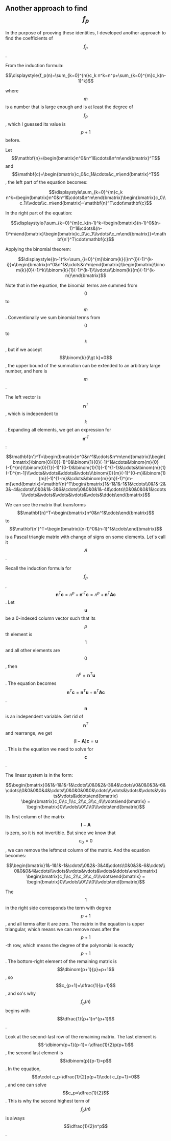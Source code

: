 ## Another approach to find $$f_p$$

In the purpose of prooving these identities, I developed another approach to find the coefficients of $$f_p$$.

From the induction formula:

$$\displaystyle{f_p(n)=\sum_{k=0}^{m}c_k n^k=n^p+\sum_{k=0}^{m}c_k(n-1)^k}$$

where $$m$$ is a number that is large enough and is at least the degree of $$f_p$$, which I guessed its value is $$p+1$$ before.

Let $$\mathbf{n}=\begin{bmatrix}n^0&n^1&\cdots&n^m\end{bmatrix}^T$$ and $$\mathbf{c}=\begin{bmatrix}c_0&c_1&\cdots&c_m\end{bmatrix}^T$$, the left part of the equation becomes:

$$\displaystyle\sum_{k=0}^{m}c_k n^k=\begin{bmatrix}n^0&n^1&\cdots&n^m\end{bmatrix}\begin{bmatrix}c_0\\c_1\\\vdots\\c_m\end{bmatrix}=\mathbf{n}^T\cdot\mathbf{c}$$

In the right part of the equation:

$$\displaystyle{\sum_{k=0}^{m}c_k(n-1)^k=\begin{bmatrix}(n-1)^0&(n-1)^1&\cdots&(n-1)^m\end{bmatrix}\begin{bmatrix}c_0\\c_1\\\vdots\\c_m\end{bmatrix}}=\mathbf{n'}^T\cdot\mathbf{c}$$

Applying the binomial theorem:

$$\displaystyle{(n-1)^k=\sum_{i=0}^{m}\binom{k}{i}n^{i}(-1)^{k-i}}=\begin{bmatrix}n^0&n^1&\cdots&n^m\end{bmatrix}\begin{bmatrix}\binom{k}{0}(-1)^k\\\binom{k}{1}(-1)^{k-1}\\\vdots\\\binom{k}{m}(-1)^{k-m}\end{bmatrix}$$

Note that in the equation, the binomial terms are summed from $$0$$ to $$m$$. Conventionally we sum binomial terms from $$0$$ to $$k$$, but if we accept $$\binom{k}{i\gt k}=0$$, the upper bound of the summation can be extended to an arbitrary large number, and here is $$m$$.

The left vector is $$\mathbf{n}^T$$, which is independent to $$k$$. Expanding all elements, we get an expression for $$\mathbf{n'}^T$$:

$$\mathbf{n'}^T=\begin{bmatrix}n^0&n^1&\cdots&n^m\end{bmatrix}\begin{bmatrix}\binom{0}{0}(-1)^0&\binom{1}{0}(-1)^1&\cdots&\binom{m}{0}(-1)^{m}\\\binom{0}{1}(-1)^{0-1}&\binom{1}{1}(-1)^{1-1}&\cdots&\binom{m}{1}(-1)^{m-1}\\\vdots&\vdots&\ddots&\vdots\\\binom{0}{m}(-1)^{0-m}&\binom{1}{m}(-1)^{1-m}&\cdots&\binom{m}{m}(-1)^{m-m}\end{bmatrix}=\mathbf{n}^T\begin{bmatrix}1&-1&1&-1&1&\cdots\\0&1&-2&3&-4&\cdots\\0&0&1&-3&6&\cdots\\0&0&0&1&-4&\cdots\\0&0&0&0&1&\cdots\\\vdots&\vdots&\vdots&\vdots&\vdots&\ddots\end{bmatrix}$$

We can see the matrix that transforms $$\mathbf{n}^T=\begin{bmatrix}n^0&n^1&\cdots\end{bmatrix}$$ to $$\mathbf{n'}^T=\begin{bmatrix}(n-1)^0&(n-1)^1&\cdots\end{bmatrix}$$ is a Pascal triangle matrix with change of signs on some elements. Let's call it $$A$$.

Recall the induction formula for $$f_p$$, $$\mathbf{n}^T\mathbf{c}=n^p+\mathbf{n'}^T\mathbf{c}=n^p+\mathbf{n}^T\mathbf{A}\mathbf{c}$$. Let $$\mathbf{u}$$ be a 0-indexed column vector such that its $$p$$th element is $$1$$ and all other elements are $$0$$, then $$n^p=\mathbf{n}^T\mathbf{u}$$. The equation becomes $$\mathbf{n}^T\mathbf{c}=\mathbf{n}^T\mathbf{u}+\mathbf{n}^T\mathbf{A}\mathbf{c}$$. $$\mathbf{n}$$ is an independent variable. Get rid of $$\mathbf{n}^T$$ and rearrange, we get $$(\mathbf{I}-\mathbf{A})\mathbf{c}=\mathbf{u}$$. This is the equation we need to solve for $$\mathbf{c}$$.

The linear system is in the form:

$$\begin{bmatrix}0&1&-1&1&-1&\cdots\\0&0&2&-3&4&\cdots\\0&0&0&3&-6&\cdots\\0&0&0&0&4&\cdots\\0&0&0&0&0&\cdots\\\vdots&\vdots&\vdots&\vdots&\vdots&\ddots\end{bmatrix} \begin{bmatrix}c_0\\c_1\\c_2\\c_3\\c_4\\\vdots\end{bmatrix} = \begin{bmatrix}0\\\vdots\\0\\1\\0\\\vdots\end{bmatrix}$$

Its first column of the matrix $$\mathbf{I}-\mathbf{A}$$ is zero, so it is not invertible. But since we know that $$c_0=0$$, we can remove the leftmost column of the matrix. And the equation becomes:

$$\begin{bmatrix}1&-1&1&-1&\cdots\\0&2&-3&4&\cdots\\0&0&3&-6&\cdots\\0&0&0&4&\cdots\\\vdots&\vdots&\vdots&\vdots&\ddots\end{bmatrix} \begin{bmatrix}c_1\\c_2\\c_3\\c_4\\\vdots\end{bmatrix} = \begin{bmatrix}0\\\vdots\\0\\1\\0\\\vdots\end{bmatrix}$$

The $$1$$ in the right side corresponds the term with degree $$p+1$$, and all terms after it are zero. The matrix in the equation is upper triangular, which means we can remove rows after the $$p+1$$-th row, which means the degree of the polynomial is exactly $$p+1$$. The bottom-right element of the remaining matrix is $$\dbinom{p+1}{p}=p+1$$, so $$c_{p+1}=\dfrac{1}{p+1}$$, and so's why $$f_p(n)$$ begins with $$\dfrac{1}{p+1}n^{p+1}$$.

Look at the second-last row of the remaining matrix. The last element is $$-\dbinom{p+1}{p-1}=-\dfrac{1}{2}p(p+1)$$, the second last element is $$\dbinom{p}{p-1}=p$$. In the equation, $$p\cdot c_p-\dfrac{1}{2}p(p+1)\cdot c_{p+1}=0$$, and one can solve $$c_p=\dfrac{1}{2}$$. This is why the second highest term of $$f_p(n)$$ is always $$\dfrac{1}{2}n^p$$.
